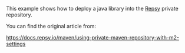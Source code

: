 This example shows how to deploy a java library into the [Repsy](https://repsy.io) private repository. 

You can find the original article from:

https://docs.repsy.io/maven/using-private-maven-repository-with-m2-settings

